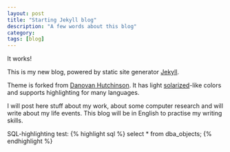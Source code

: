```yaml
---
layout: post
title: "Starting Jekyll blog"
description: "A few words about this blog"
category: 
tags: [blog]
---
```


It works!

This is my new blog, powered by static site generator [Jekyll](http://jekyllrb.com).

Theme is forked from [Danovan Hutchinson](http://hop.ie). It has light [solarized](ethanschoonover.com/solarized)-like colors and supports highlighting for many languages.

I will post here stuff about my work, about some computer research and will write about my life events. This blog will be in English to practise my writing skills.

SQL-highlighting test:
{% highlight sql %}
select * from dba_objects;
{% endhighlight %}
